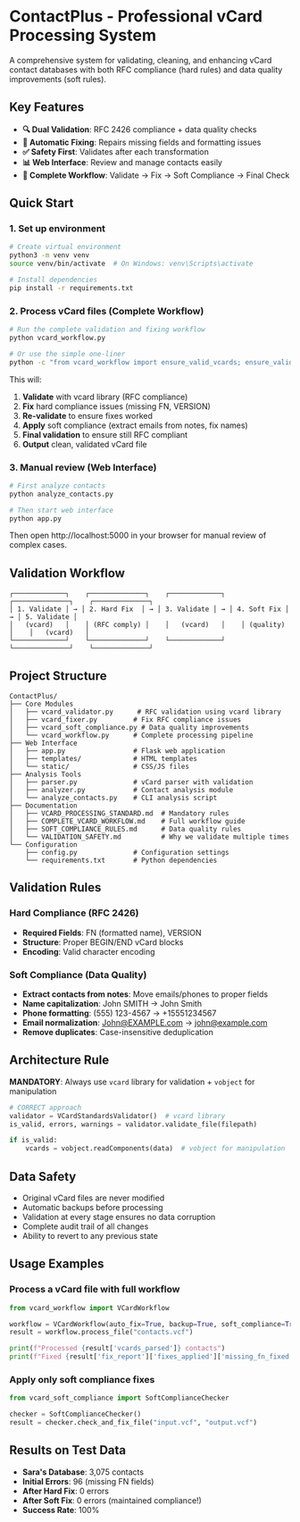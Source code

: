 # ContactPlus - Professional vCard Processing System

A comprehensive system for validating, cleaning, and enhancing vCard contact databases with both RFC compliance (hard rules) and data quality improvements (soft rules).

## Key Features

- **🔍 Dual Validation**: RFC 2426 compliance + data quality checks
- **🔧 Automatic Fixing**: Repairs missing fields and formatting issues
- **✅ Safety First**: Validates after each transformation
- **📊 Web Interface**: Review and manage contacts easily
- **🔄 Complete Workflow**: Validate → Fix → Soft Compliance → Final Check

## Quick Start

### 1. Set up environment
```bash
# Create virtual environment
python3 -m venv venv
source venv/bin/activate  # On Windows: venv\Scripts\activate

# Install dependencies
pip install -r requirements.txt
```

### 2. Process vCard files (Complete Workflow)
```bash
# Run the complete validation and fixing workflow
python vcard_workflow.py

# Or use the simple one-liner
python -c "from vcard_workflow import ensure_valid_vcards; ensure_valid_vcards('contacts.vcf')"
```

This will:
1. **Validate** with vcard library (RFC compliance)
2. **Fix** hard compliance issues (missing FN, VERSION)
3. **Re-validate** to ensure fixes worked
4. **Apply** soft compliance (extract emails from notes, fix names)
5. **Final validation** to ensure still RFC compliant
6. **Output** clean, validated vCard file

### 3. Manual review (Web Interface)
```bash
# First analyze contacts
python analyze_contacts.py

# Then start web interface
python app.py
```

Then open http://localhost:5000 in your browser for manual review of complex cases.

## Validation Workflow

```
┌─────────────┐    ┌──────────────┐    ┌─────────────┐    ┌──────────────┐    ┌──────────────┐
│ 1. Validate │ → │ 2. Hard Fix  │ → │ 3. Validate │ → │ 4. Soft Fix │ → │ 5. Validate │
│   (vcard)   │    │ (RFC comply) │    │   (vcard)   │    │ (quality)   │    │   (vcard)   │
└─────────────┘    └──────────────┘    └─────────────┘    └──────────────┘    └──────────────┘
```

## Project Structure
```
ContactPlus/
├── Core Modules
│   ├── vcard_validator.py      # RFC validation using vcard library
│   ├── vcard_fixer.py         # Fix RFC compliance issues
│   ├── vcard_soft_compliance.py # Data quality improvements
│   └── vcard_workflow.py      # Complete processing pipeline
├── Web Interface
│   ├── app.py                 # Flask web application
│   ├── templates/             # HTML templates
│   └── static/                # CSS/JS files
├── Analysis Tools
│   ├── parser.py              # vCard parser with validation
│   ├── analyzer.py            # Contact analysis module
│   └── analyze_contacts.py    # CLI analysis script
├── Documentation
│   ├── VCARD_PROCESSING_STANDARD.md  # Mandatory rules
│   ├── COMPLETE_VCARD_WORKFLOW.md    # Full workflow guide
│   ├── SOFT_COMPLIANCE_RULES.md      # Data quality rules
│   └── VALIDATION_SAFETY.md          # Why we validate multiple times
└── Configuration
    ├── config.py              # Configuration settings
    └── requirements.txt       # Python dependencies
```

## Validation Rules

### Hard Compliance (RFC 2426)
- **Required Fields**: FN (formatted name), VERSION
- **Structure**: Proper BEGIN/END vCard blocks
- **Encoding**: Valid character encoding

### Soft Compliance (Data Quality)
- **Extract contacts from notes**: Move emails/phones to proper fields
- **Name capitalization**: John SMITH → John Smith
- **Phone formatting**: (555) 123-4567 → +15551234567
- **Email normalization**: John@EXAMPLE.com → john@example.com
- **Remove duplicates**: Case-insensitive deduplication

## Architecture Rule

**MANDATORY**: Always use `vcard` library for validation + `vobject` for manipulation

```python
# CORRECT approach
validator = VCardStandardsValidator()  # vcard library
is_valid, errors, warnings = validator.validate_file(filepath)

if is_valid:
    vcards = vobject.readComponents(data)  # vobject for manipulation
```

## Data Safety

- Original vCard files are never modified
- Automatic backups before processing
- Validation at every stage ensures no data corruption
- Complete audit trail of all changes
- Ability to revert to any previous state

## Usage Examples

### Process a vCard file with full workflow
```python
from vcard_workflow import VCardWorkflow

workflow = VCardWorkflow(auto_fix=True, backup=True, soft_compliance=True)
result = workflow.process_file("contacts.vcf")

print(f"Processed {result['vcards_parsed']} contacts")
print(f"Fixed {result['fix_report']['fixes_applied']['missing_fn_fixed']} missing names")
```

### Apply only soft compliance fixes
```python
from vcard_soft_compliance import SoftComplianceChecker

checker = SoftComplianceChecker()
result = checker.check_and_fix_file("input.vcf", "output.vcf")
```

## Results on Test Data

- **Sara's Database**: 3,075 contacts
- **Initial Errors**: 96 (missing FN fields)
- **After Hard Fix**: 0 errors
- **After Soft Fix**: 0 errors (maintained compliance!)
- **Success Rate**: 100%